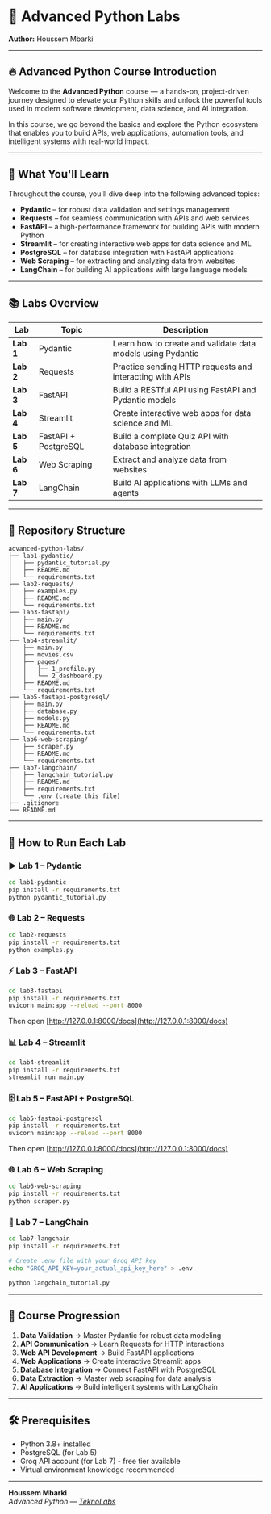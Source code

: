 # 🐍 Advanced Python Labs  
**Author:** Houssem Mbarki  

---

## 🔥 Advanced Python Course Introduction
Welcome to the **Advanced Python** course — a hands-on, project-driven journey designed to elevate your Python skills and unlock the powerful tools used in modern software development, data science, and AI integration.

In this course, we go beyond the basics and explore the Python ecosystem that enables you to build APIs, web applications, automation tools, and intelligent systems with real-world impact.

---

## 🧠 What You'll Learn
Throughout the course, you'll dive deep into the following advanced topics:

- **Pydantic** – for robust data validation and settings management  
- **Requests** – for seamless communication with APIs and web services  
- **FastAPI** – a high-performance framework for building APIs with modern Python  
- **Streamlit** – for creating interactive web apps for data science and ML
- **PostgreSQL** – for database integration with FastAPI applications
- **Web Scraping** – for extracting and analyzing data from websites
- **LangChain** – for building AI applications with large language models

---

## 📚 Labs Overview

| Lab | Topic | Description |
|-----|--------|-------------|
| **Lab 1** | Pydantic | Learn how to create and validate data models using Pydantic |
| **Lab 2** | Requests | Practice sending HTTP requests and interacting with APIs |
| **Lab 3** | FastAPI | Build a RESTful API using FastAPI and Pydantic models |
| **Lab 4** | Streamlit | Create interactive web apps for data science and ML |
| **Lab 5** | FastAPI + PostgreSQL | Build a complete Quiz API with database integration |
| **Lab 6** | Web Scraping | Extract and analyze data from websites |
| **Lab 7** | LangChain | Build AI applications with LLMs and agents |

---

## 📂 Repository Structure
```
advanced-python-labs/
├── lab1-pydantic/
│   ├── pydantic_tutorial.py
│   ├── README.md
│   └── requirements.txt
├── lab2-requests/
│   ├── examples.py
│   ├── README.md
│   └── requirements.txt
├── lab3-fastapi/
│   ├── main.py
│   ├── README.md
│   └── requirements.txt
├── lab4-streamlit/
│   ├── main.py
│   ├── movies.csv
│   ├── pages/
│   │   ├── 1_profile.py
│   │   └── 2_dashboard.py
│   ├── README.md
│   └── requirements.txt
├── lab5-fastapi-postgresql/
│   ├── main.py
│   ├── database.py
│   ├── models.py
│   ├── README.md
│   └── requirements.txt
├── lab6-web-scraping/
│   ├── scraper.py
│   ├── README.md
│   └── requirements.txt
├── lab7-langchain/
│   ├── langchain_tutorial.py
│   ├── README.md
│   ├── requirements.txt
│   └── .env (create this file)
├── .gitignore
└── README.md
```

---

## 🧩 How to Run Each Lab

### ▶️ Lab 1 – Pydantic
```bash
cd lab1-pydantic
pip install -r requirements.txt
python pydantic_tutorial.py
```

### 🌐 Lab 2 – Requests
```bash
cd lab2-requests
pip install -r requirements.txt
python examples.py
```

### ⚡ Lab 3 – FastAPI
```bash
cd lab3-fastapi
pip install -r requirements.txt
uvicorn main:app --reload --port 8000
```
Then open [http://127.0.0.1:8000/docs](http://127.0.0.1:8000/docs)

### 📊 Lab 4 – Streamlit
```bash
cd lab4-streamlit
pip install -r requirements.txt
streamlit run main.py
```

### 🗄️ Lab 5 – FastAPI + PostgreSQL
```bash
cd lab5-fastapi-postgresql
pip install -r requirements.txt
uvicorn main:app --reload --port 8000
```
Then open [http://127.0.0.1:8000/docs](http://127.0.0.1:8000/docs)

### 🌐 Lab 6 – Web Scraping
```bash
cd lab6-web-scraping
pip install -r requirements.txt
python scraper.py
```

### 🤖 Lab 7 – LangChain
```bash
cd lab7-langchain
pip install -r requirements.txt

# Create .env file with your Groq API key
echo "GROQ_API_KEY=your_actual_api_key_here" > .env

python langchain_tutorial.py
```

---

## 🎯 Course Progression
1. **Data Validation** → Master Pydantic for robust data modeling
2. **API Communication** → Learn Requests for HTTP interactions  
3. **Web API Development** → Build FastAPI applications
4. **Web Applications** → Create interactive Streamlit apps
5. **Database Integration** → Connect FastAPI with PostgreSQL
6. **Data Extraction** → Master web scraping for data analysis
7. **AI Applications** → Build intelligent systems with LangChain

---

## 🛠 Prerequisites
- Python 3.8+ installed
- PostgreSQL (for Lab 5)
- Groq API account (for Lab 7) - free tier available
- Virtual environment knowledge recommended

---

**Houssem Mbarki**  
*Advanced Python — [TeknoLabs](https://docs.teknolabs.net/courses/advanced-python)*